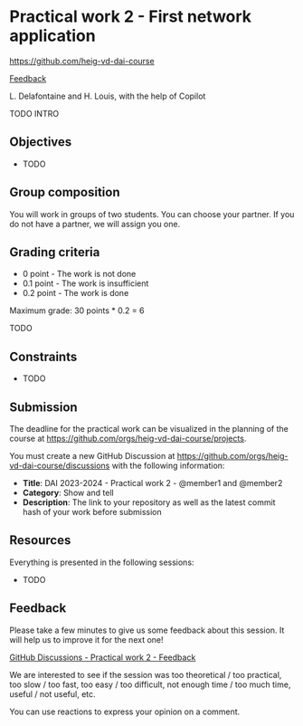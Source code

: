 [markdown]: https://github.com/heig-vd-dai-course/heig-vd-dai-course/blob/main/11-practical-work-2/README.md
[pdf]: https://heig-vd-dai-course.github.io/heig-vd-dai-course/11-practical-work-2/11-practical-work-2.pdf
[feedback]: https://github.com/orgs/heig-vd-dai-course/discussions/1

# Practical work 2 - First network application

<https://github.com/heig-vd-dai-course>

[Feedback][feedback]

L. Delafontaine and H. Louis, with the help of Copilot

TODO INTRO

## Objectives

- TODO

## Group composition

You will work in groups of two students. You can choose your partner. If you do not have a partner, we will assign you one.

## Grading criteria

- 0 point - The work is not done
- 0.1 point - The work is insufficient
- 0.2 point - The work is done

Maximum grade: 30 points * 0.2 = 6

TODO

## Constraints

- TODO

## Submission

The deadline for the practical work can be visualized in the planning of the course at <https://github.com/orgs/heig-vd-dai-course/projects>.

You must create a new GitHub Discussion at <https://github.com/orgs/heig-vd-dai-course/discussions> with the following information:

- **Title**: DAI 2023-2024 - Practical work 2 - @member1 and @member2
- **Category**: Show and tell
- **Description**: The link to your repository as well as the latest commit hash of your work before submission

## Resources

Everything is presented in the following sessions:

- TODO

## Feedback

Please take a few minutes to give us some feedback about this session. It will help us to improve it for the next one!

[GitHub Discussions - Practical work 2 - Feedback][feedback]

We are interested to see if the session was too theoretical / too practical, too slow / too fast, too easy / too difficult, not enough time / too much time, useful / not useful, etc.

You can use reactions to express your opinion on a comment.
